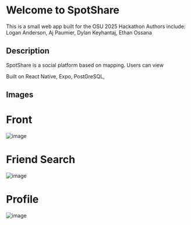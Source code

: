 # Welcome to SpotShare

This is a small web app built for the OSU 2025 Hackathon
Authors include: Logan Anderson, Aj Paumier, Dylan Keyhantaj, Ethan Ossana

## Description
SpotShare is a social platform based on mapping. Users can view 


Built on React Native, Expo, PostGreSQL, 

## Images
# Front
![image](https://github.com/user-attachments/assets/946660fd-84cc-43ac-96d8-4859379f3414)
# Friend Search
![image](https://github.com/user-attachments/assets/ab04c032-65d9-43bb-a193-b8057d0507fd)
# Profile
![image](https://github.com/user-attachments/assets/84ce9e4a-0944-4af2-8ee1-9576bef12c79)

